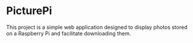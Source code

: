 PicturePi
=========

This project is a simple web application designed to display photos stored on a Raspberry Pi and facilitate downloading them.